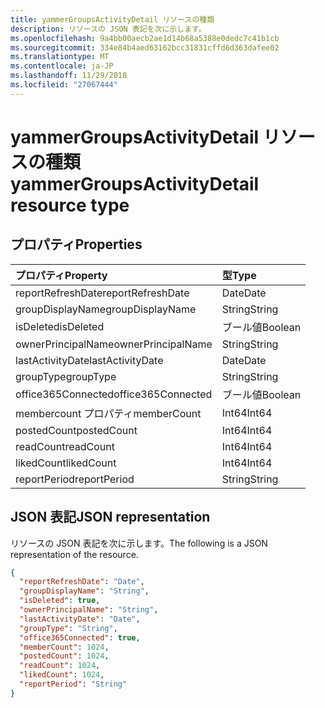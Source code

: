```yaml
---
title: yammerGroupsActivityDetail リソースの種類
description: リソースの JSON 表記を次に示します。
ms.openlocfilehash: 9a4bb00aecb2ae1d14b68a5388e0dedc7c41b1cb
ms.sourcegitcommit: 334e84b4aed63162bcc31831cffd6d363dafee02
ms.translationtype: MT
ms.contentlocale: ja-JP
ms.lasthandoff: 11/29/2018
ms.locfileid: "27067444"
---
```

# <a name="yammergroupsactivitydetail-resource-type"></a><span data-ttu-id="a6140-103">yammerGroupsActivityDetail リソースの種類</span><span class="sxs-lookup"><span data-stu-id="a6140-103">yammerGroupsActivityDetail resource type</span></span>

## <a name="properties"></a><span data-ttu-id="a6140-104">プロパティ</span><span class="sxs-lookup"><span data-stu-id="a6140-104">Properties</span></span>

| <span data-ttu-id="a6140-105">プロパティ</span><span class="sxs-lookup"><span data-stu-id="a6140-105">Property</span></span>           | <span data-ttu-id="a6140-106">型</span><span class="sxs-lookup"><span data-stu-id="a6140-106">Type</span></span>    |
| :----------------- | :------ |
| <span data-ttu-id="a6140-107">reportRefreshDate</span><span class="sxs-lookup"><span data-stu-id="a6140-107">reportRefreshDate</span></span>  | <span data-ttu-id="a6140-108">Date</span><span class="sxs-lookup"><span data-stu-id="a6140-108">Date</span></span>    |
| <span data-ttu-id="a6140-109">groupDisplayName</span><span class="sxs-lookup"><span data-stu-id="a6140-109">groupDisplayName</span></span>   | <span data-ttu-id="a6140-110">String</span><span class="sxs-lookup"><span data-stu-id="a6140-110">String</span></span>  |
| <span data-ttu-id="a6140-111">isDeleted</span><span class="sxs-lookup"><span data-stu-id="a6140-111">isDeleted</span></span>          | <span data-ttu-id="a6140-112">ブール値</span><span class="sxs-lookup"><span data-stu-id="a6140-112">Boolean</span></span> |
| <span data-ttu-id="a6140-113">ownerPrincipalName</span><span class="sxs-lookup"><span data-stu-id="a6140-113">ownerPrincipalName</span></span> | <span data-ttu-id="a6140-114">String</span><span class="sxs-lookup"><span data-stu-id="a6140-114">String</span></span>  |
| <span data-ttu-id="a6140-115">lastActivityDate</span><span class="sxs-lookup"><span data-stu-id="a6140-115">lastActivityDate</span></span>   | <span data-ttu-id="a6140-116">Date</span><span class="sxs-lookup"><span data-stu-id="a6140-116">Date</span></span>    |
| <span data-ttu-id="a6140-117">groupType</span><span class="sxs-lookup"><span data-stu-id="a6140-117">groupType</span></span>          | <span data-ttu-id="a6140-118">String</span><span class="sxs-lookup"><span data-stu-id="a6140-118">String</span></span>  |
| <span data-ttu-id="a6140-119">office365Connected</span><span class="sxs-lookup"><span data-stu-id="a6140-119">office365Connected</span></span> | <span data-ttu-id="a6140-120">ブール値</span><span class="sxs-lookup"><span data-stu-id="a6140-120">Boolean</span></span> |
| <span data-ttu-id="a6140-121">membercount プロパティ</span><span class="sxs-lookup"><span data-stu-id="a6140-121">memberCount</span></span>        | <span data-ttu-id="a6140-122">Int64</span><span class="sxs-lookup"><span data-stu-id="a6140-122">Int64</span></span>   |
| <span data-ttu-id="a6140-123">postedCount</span><span class="sxs-lookup"><span data-stu-id="a6140-123">postedCount</span></span>        | <span data-ttu-id="a6140-124">Int64</span><span class="sxs-lookup"><span data-stu-id="a6140-124">Int64</span></span>   |
| <span data-ttu-id="a6140-125">readCount</span><span class="sxs-lookup"><span data-stu-id="a6140-125">readCount</span></span>          | <span data-ttu-id="a6140-126">Int64</span><span class="sxs-lookup"><span data-stu-id="a6140-126">Int64</span></span>   |
| <span data-ttu-id="a6140-127">likedCount</span><span class="sxs-lookup"><span data-stu-id="a6140-127">likedCount</span></span>         | <span data-ttu-id="a6140-128">Int64</span><span class="sxs-lookup"><span data-stu-id="a6140-128">Int64</span></span>   |
| <span data-ttu-id="a6140-129">reportPeriod</span><span class="sxs-lookup"><span data-stu-id="a6140-129">reportPeriod</span></span>       | <span data-ttu-id="a6140-130">String</span><span class="sxs-lookup"><span data-stu-id="a6140-130">String</span></span>  |

## <a name="json-representation"></a><span data-ttu-id="a6140-131">JSON 表記</span><span class="sxs-lookup"><span data-stu-id="a6140-131">JSON representation</span></span>

<span data-ttu-id="a6140-132">リソースの JSON 表記を次に示します。</span><span class="sxs-lookup"><span data-stu-id="a6140-132">The following is a JSON representation of the resource.</span></span>

<!-- {
  "blockType": "resource",
  "@odata.type": "microsoft.graph.yammerGroupsActivityDetail"
} -->

```json
{
  "reportRefreshDate": "Date", 
  "groupDisplayName": "String", 
  "isDeleted": true, 
  "ownerPrincipalName": "String", 
  "lastActivityDate": "Date", 
  "groupType": "String", 
  "office365Connected": true, 
  "memberCount": 1024, 
  "postedCount": 1024, 
  "readCount": 1024, 
  "likedCount": 1024, 
  "reportPeriod": "String"
}
```
